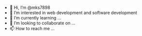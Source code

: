 - 👋 Hi, I’m @mks7898
- 👀 I’m interested in web development and software development
- 🌱 I’m currently learning ...
- 💞️ I’m looking to collaborate on ...
- 📫 How to reach me ...

<!---
mks7898/mks7898 is a ✨ special ✨ repository because its `README.md` (this file) appears on your GitHub profile.
You can click the Preview link to take a look at your changes.
--->
